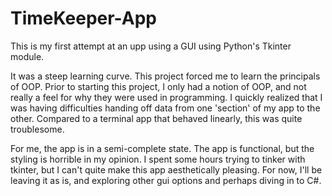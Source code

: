 # TimeKeeper-App

This is my first attempt at an upp using a GUI using Python's Tkinter module. 

It was a steep learning curve. This project forced me to learn the principals of OOP. Prior to starting this project, I only had a notion of OOP, and not really a feel for why they were used in programming. I quickly realized that I was having difficulties handing off data from one 'section' of my app to the other. Compared to a terminal app that behaved linearly, this was quite troublesome. 

For me, the app is in a semi-complete state. The app is functional, but the styling is horrible in my opinion. I spent some hours trying to tinker with tkinter, but I can't quite make this app aesthetically pleasing. For now, I'll be leaving it as is, and exploring other gui options and perhaps diving in to C#.
